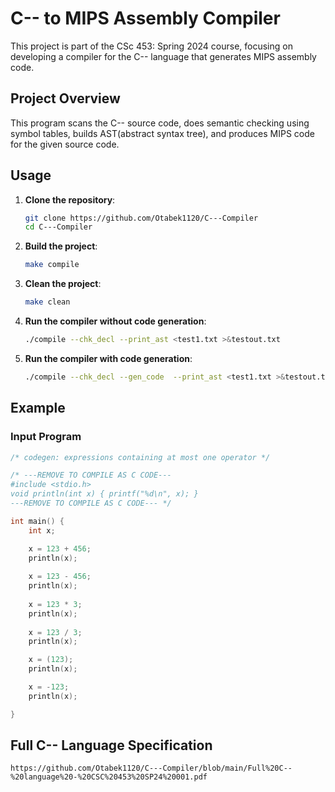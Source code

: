 # C-- to MIPS Assembly Compiler

This project is part of the CSc 453: Spring 2024 course, focusing on developing a compiler for the C-- language that generates MIPS assembly code. 

## Project Overview

This program scans the C-- source code, does semantic checking using symbol tables, builds AST(abstract syntax tree), and produces MIPS code for the given source code. 



## Usage

1. **Clone the repository**:
    ```sh
    git clone https://github.com/Otabek1120/C---Compiler
    cd C---Compiler
    ```

2. **Build the project**:
    ```sh
    make compile
    ```

3. **Clean the project**:
    ```sh
    make clean
    ```

4. **Run the compiler without code generation**:
    ```sh
    ./compile --chk_decl --print_ast <test1.txt >&testout.txt
    ```
5. **Run the compiler with code generation**:
   ```sh
   ./compile --chk_decl --gen_code  --print_ast <test1.txt >&testout.txt
   ```

## Example

### Input Program

```c
/* codegen: expressions containing at most one operator */

/* ---REMOVE TO COMPILE AS C CODE---
#include <stdio.h>
void println(int x) { printf("%d\n", x); }
---REMOVE TO COMPILE AS C CODE--- */

int main() {
    int x;

    x = 123 + 456;
    println(x);
    
    x = 123 - 456;
    println(x);
    
    x = 123 * 3;
    println(x);
    
    x = 123 / 3;
    println(x);

    x = (123);
    println(x);

    x = -123;
    println(x);

}
```

## Full C-- Language Specification
```
https://github.com/Otabek1120/C---Compiler/blob/main/Full%20C--%20language%20-%20CSC%20453%20SP24%20001.pdf
```

